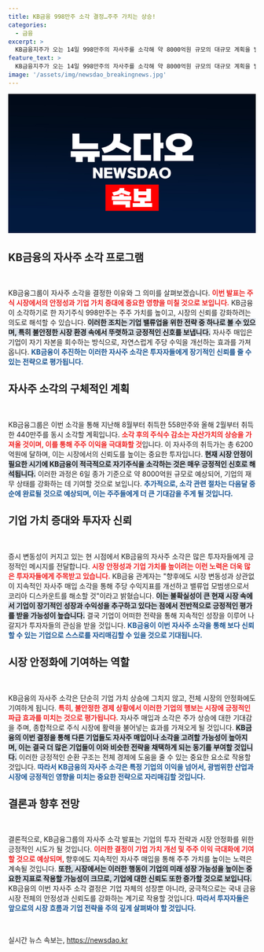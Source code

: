 ```yaml
---
title: KB금융 998만주 소각 결정…주주 가치는 상승!
categories:
  - 금융
excerpt: >
  KB금융지주가 오는 14일 998만주의 자사주를 소각해 약 8000억원 규모의 대규모 계획을 발표했습니다. 이번 조치는 증시 변동성 속 기업 가치를 높이고 안정화에 기여할 것으로 기대됩니다.
feature_text: >
  KB금융지주가 오는 14일 998만주의 자사주를 소각해 약 8000억원 규모의 대규모 계획을 발표했습니다. 이번 조치는 증시 변동성 속 기업 가치를 높이고 안정화에 기여할 것으로 기대됩니다.
image: '/assets/img/newsdao_breakingnews.jpg'
---
```


<p><img src="/assets/img/newsdao_breakingnews.jpg" alt="cryptoinkorea 속보" /></p>

<h2 data-ke-size="size26">KB금융의 자사주 소각 프로그램</h2>

<p data-ke-size="size16">&nbsp;</p>

<p data-ke-size="size16">KB금융그룹이 자사주 소각을 결정한 이유와 그 의미를 살펴보겠습니다. <b><span style="color: #ee2323;">이번 발표는 주식 시장에서의 안정성과 기업 가치 증대에 중요한 영향을 미칠 것으로 보입니다.</span></b> KB금융이 소각하기로 한 자기주식 998만주는 주주 가치를 높이고, 시장의 신뢰를 강화하려는 의도로 해석할 수 있습니다. <b><span style="background-color: #21538527;">이러한 조치는 기업 밸류업을 위한 전략 중 하나로 볼 수 있으며, 특히 불안정한 시장 환경 속에서 뚜렷하고 긍정적인 신호를 보냅니다.</span></b> 자사주 매입은 기업이 자기 자본을 회수하는 방식으로, 자연스럽게 주당 수익을 개선하는 효과를 가져옵니다. <b><span style="color: #1a5490;">KB금융이 추진하는 이러한 자사주 소각은 투자자들에게 장기적인 신뢰를 줄 수 있는 전략으로 평가됩니다.</span></b></p>

<h2 data-ke-size="size26">자사주 소각의 구체적인 계획</h2>

<p data-ke-size="size16">&nbsp;</p>

<p data-ke-size="size16">KB금융그룹은 이번 소각을 통해 지난해 8월부터 취득한 558만주와 올해 2월부터 취득한 440만주를 동시 소각할 계획입니다. <b><span style="color: #ee2323;">소각 후의 주식수 감소는 자산가치의 상승을 가져올 것이며, 이를 통해 주주 이익을 극대화할 것</span></b>입니다. 이 자사주의 취득가는 총 6200억원에 달하며, 이는 시장에서의 신뢰도를 높이는 중요한 투자입니다. <b><span style="background-color: #21538527;">현재 시장 안정이 필요한 시기에 KB금융이 적극적으로 자기주식을 소각하는 것은 매우 긍정적인 신호로 해석됩니다.</span></b> 이러한 과정은 6일 종가 기준으로 약 8000억원 규모로 예상되어, 기업의 재무 상태를 강화하는 데 기여할 것으로 보입니다. <b><span style="color: #1a5490;">추가적으로, 소각 관련 절차는 다음달 중순에 완료될 것으로 예상되며, 이는 주주들에게 더 큰 기대감을 주게 될 것입니다.</span></b></p>

<h2 data-ke-size="size26">기업 가치 증대와 투자자 신뢰</h2>

<p data-ke-size="size16">&nbsp;</p>

<p data-ke-size="size16">증시 변동성이 커지고 있는 현 시점에서 KB금융의 자사주 소각은 많은 투자자들에게 긍정적인 메시지를 전달합니다. <b><span style="color: #ee2323;">시장 안정성과 기업 가치를 높이려는 이런 노력은 더욱 많은 투자자들에게 주목받고 있습니다.</span></b> KB금융 관계자는 "향후에도 시장 변동성과 상관없이 지속적인 자사주 매입 소각을 통해 주당 수익지표를 개선하고 밸류업 모범생으로서 코리아 디스카운트를 해소할 것"이라고 밝혔습니다. <b><span style="background-color: #21538527;">이는 불확실성이 큰 현재 시장 속에서 기업이 장기적인 성장과 수익성을 추구하고 있다는 점에서 전반적으로 긍정적인 평가를 받을 가능성이 높습니다.</span></b> 결국 기업이 어떠한 전략을 통해 지속적인 성장을 이루어 나갈지가 투자자들의 관심을 받을 것입니다. <b><span style="color: #1a5490;">KB금융이 이번 자사주 소각을 통해 보다 신뢰할 수 있는 기업으로 스스로를 자리매김할 수 있을 것으로 기대됩니다.</span></b></p>

<h2 data-ke-size="size26">시장 안정화에 기여하는 역할</h2>

<p data-ke-size="size16">&nbsp;</p>

<p data-ke-size="size16">KB금융의 자사주 소각은 단순히 기업 가치 상승에 그치지 않고, 전체 시장의 안정화에도 기여하게 됩니다. <b><span style="color: #ee2323;">특히, 불안정한 경제 상황에서 이러한 기업의 행보는 시장에 긍정적인 파급 효과를 미치는 것으로 평가됩니다.</span></b> 자사주 매입과 소각은 주가 상승에 대한 기대감을 주며, 종합적으로 주식 시장에 활력을 불어넣는 효과를 가져오게 될 것입니다. <b><span style="background-color: #21538527;">KB금융의 이번 결정을 통해 다른 기업들도 자사주 매입이나 소각을 고려할 가능성이 높아지며, 이는 결국 더 많은 기업들이 이와 비슷한 전략을 채택하게 되는 동기를 부여할 것입니다.</span></b> 이러한 긍정적인 순환 구조는 전체 경제에 도움을 줄 수 있는 중요한 요소로 작용할 것입니다. <b><span style="color: #1a5490;">따라서 KB금융의 자사주 소각은 특정 기업의 이익을 넘어서, 광범위한 산업과 시장에 긍정적인 영향을 미치는 중요한 전략으로 자리매김할 것입니다.</span></b></p>

<h2 data-ke-size="size26">결론과 향후 전망</h2>

<p data-ke-size="size16">&nbsp;</p>

<p data-ke-size="size16">결론적으로, KB금융그룹의 자사주 소각 발표는 기업의 투자 전략과 시장 안정화를 위한 긍정적인 시도가 될 것입니다. <b><span style="color: #ee2323;">이러한 결정이 기업 가치 개선 및 주주 이익 극대화에 기여할 것으로 예상되며, </span></b>향후에도 지속적인 자사주 매입을 통해 주주 가치를 높이는 노력은 계속될 것입니다. <b><span style="background-color: #21538527;">또한, 시장에서는 이러한 행동이 기업의 미래 성장 가능성을 높이는 중요한 지표로 작용할 가능성이 크므로, 기업에 대한 신뢰도 또한 증가할 것으로 보입니다.</span></b> KB금융의 이번 자사주 소각 결정은 기업 자체의 성장뿐 아니라, 궁극적으로는 국내 금융 시장 전체의 안정성과 신뢰도를 강화하는 계기로 작용할 것입니다. <b><span style="color: #1a5490;">따라서 투자자들은 앞으로의 시장 흐름과 기업 전략을 주의 깊게 살펴봐야 할 것입니다.</span></b></p>

<p data-ke-size="size16">&nbsp;</p>
실시간 뉴스 속보는, <a href="https://newsdao.kr" rel="dofollow">https://newsdao.kr</a>



